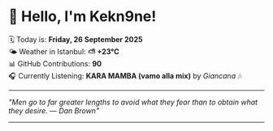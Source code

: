 # 👋 Hello, I'm Kekn9ne!

🗓️ Today is: **Friday, 26 September 2025**  
🌤️ Weather in Istanbul: **⛅️  +23°C**  
📊 GitHub Contributions: **90**  
🎧 Currently Listening: **KARA MAMBA (vamo alla mix)** by *Giancana* 🎶

---

_"Men go to far greater lengths to avoid what they fear than to obtain what they desire. — *Dan Brown*"_

---
